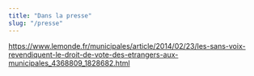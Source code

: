 ```yaml
---
title: "Dans la presse"
slug: "/presse"
---
```


https://www.lemonde.fr/municipales/article/2014/02/23/les-sans-voix-revendiquent-le-droit-de-vote-des-etrangers-aux-municipales_4368809_1828682.html
